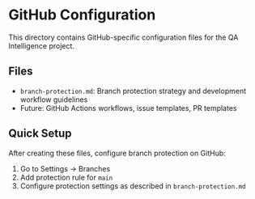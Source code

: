 # GitHub Configuration

This directory contains GitHub-specific configuration files for the QA Intelligence project.

## Files

- `branch-protection.md`: Branch protection strategy and development workflow guidelines
- Future: GitHub Actions workflows, issue templates, PR templates

## Quick Setup

After creating these files, configure branch protection on GitHub:

1. Go to Settings → Branches
2. Add protection rule for `main`
3. Configure protection settings as described in `branch-protection.md`
